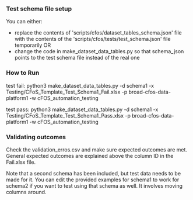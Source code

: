 ### Test schema file setup ###
You can either:
- replace the contents of 'scripts/cfos/dataset_tables_schema.json' file with the contents of the 'scripts/cfos/tests/test_schema.json' file temporarily OR
- change the code in make_dataset_data_tables.py so that schema_json points to the test schema file instead of the real one

### How to Run ###
test fail: python3 make_dataset_data_tables.py -d schema1 -x Testing/CFoS_Template_Test_Schema1_Fail.xlsx -p broad-cfos-data-platform1 -w cFOS_automation_testing

test pass: python3 make_dataset_data_tables.py -d schema1 -x Testing/CFoS_Template_Test_Schema1_Pass.xlsx -p broad-cfos-data-platform1 -w cFOS_automation_testing


### Validating outcomes ###
Check the validation_erros.csv and make sure expected outcomes are met. 
General expected outcomes are explained above the column ID in the Fail.xlsx file. 

Note that a second schema has been included, but test data needs to be made for it. You can edit the provided examples for schema1 to work for schema2 if you want to test using that schema as well. It involves moving columns around.